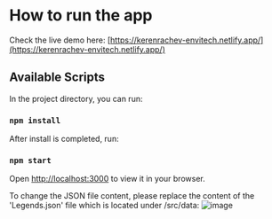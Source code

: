 # How to run the app

Check the live demo here: [https://kerenrachev-envitech.netlify.app/](https://kerenrachev-envitech.netlify.app/) 

## Available Scripts

In the project directory, you can run:

### `npm install`

After install is completed, run:

### `npm start`


Open [http://localhost:3000](http://localhost:3000) to view it in your browser.

To change the JSON file content, please replace the content of the 'Legends.json' file which is located under <rootfolder>/src/data:
![image](https://user-images.githubusercontent.com/61757368/213988554-b61ded8a-4074-4aee-bdbc-32cc3eeea768.png)

